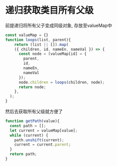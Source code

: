 # 递归获取类目所有父级

前提递归将所有父子变成同级对象, 存放至valueMap中

```javascript
const valueMap = {}
function loops(list, parent){
	return (list || []).map(
    ({ children, id, nameEn, nameVal }) => {
      const node = (valueMap[id] = {
        parent,
        id,
        nameEn,
        nameVal
      });
      node.children = loops(children, node);
      return node;
    },
  );
}
```

然后去获取所有父级就方便了

```javascript
function getPath(value){
  const path = [];
  let current = valueMap[value];
  while (current) {
    path.unshift(current);
    current = current.parent;
  }
  return path;
}
```

